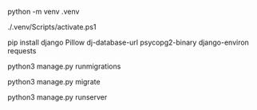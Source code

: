 

python -m venv .venv

./.venv/Scripts/activate.ps1

pip install django Pillow dj-database-url psycopg2-binary django-environ requests

python3 manage.py runmigrations

python3 manage.py migrate

python3 manage.py runserver
